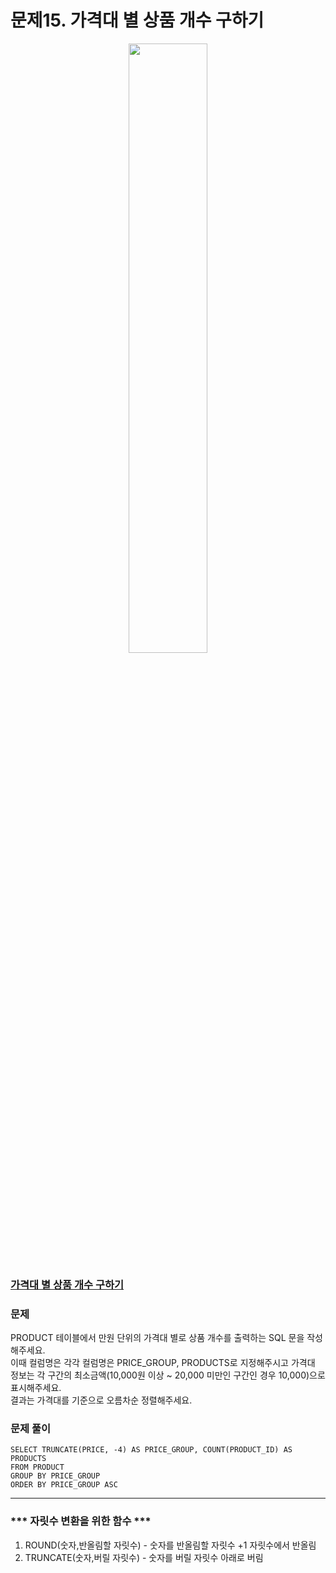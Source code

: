 # 문제15. 가격대 별 상품 개수 구하기
<center><img src="https://user-images.githubusercontent.com/77037338/210046724-5f984c66-80c3-4c70-9fdc-32371e86c30c.png" width="50%" height="50%"></center>

### [가격대 별 상품 개수 구하기](https://school.programmers.co.kr/learn/courses/30/lessons/131530)

### 문제
PRODUCT 테이블에서 만원 단위의 가격대 별로 상품 개수를 출력하는 SQL 문을 작성해주세요. <br>
이때 컬럼명은 각각 컬럼명은 PRICE_GROUP, PRODUCTS로 지정해주시고 가격대 정보는 각 구간의 최소금액(10,000원 이상 ~ 20,000 미만인 구간인 경우 10,000)으로 표시해주세요. <br>
결과는 가격대를 기준으로 오름차순 정렬해주세요.<br>

### 문제 풀이
```Mysql
SELECT TRUNCATE(PRICE, -4) AS PRICE_GROUP, COUNT(PRODUCT_ID) AS PRODUCTS
FROM PRODUCT
GROUP BY PRICE_GROUP
ORDER BY PRICE_GROUP ASC
```

---
### *** 자릿수 변환을 위한 함수 ***
1) ROUND(숫자,반올림할 자릿수) - 숫자를 반올림할 자릿수 +1 자릿수에서 반올림
2) TRUNCATE(숫자,버릴 자릿수) - 숫자를 버릴 자릿수 아래로 버림

